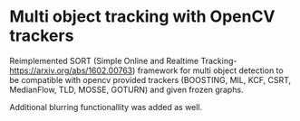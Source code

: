 # Multi object tracking with OpenCV trackers
Reimplemented SORT (Simple Online and Realtime Tracking- https://arxiv.org/abs/1602.00763) framework for multi object detection to be compatible with opencv provided trackers (BOOSTING, MIL, KCF, CSRT, MedianFlow, TLD, MOSSE, GOTURN) and given frozen graphs.

Additional blurring functionallity was added as well.
